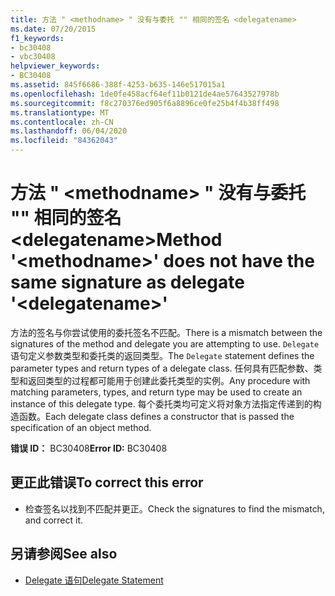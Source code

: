 ```yaml
---
title: 方法 " <methodname> " 没有与委托 "" 相同的签名 <delegatename>
ms.date: 07/20/2015
f1_keywords:
- bc30408
- vbc30408
helpviewer_keywords:
- BC30408
ms.assetid: 845f6686-388f-4253-b635-146e517015a1
ms.openlocfilehash: 1de0fe458acf64ef11b0121de4ae57643527978b
ms.sourcegitcommit: f8c270376ed905f6a8896ce0fe25b4f4b38ff498
ms.translationtype: MT
ms.contentlocale: zh-CN
ms.lasthandoff: 06/04/2020
ms.locfileid: "84362043"
---
```

# <a name="method-methodname-does-not-have-the-same-signature-as-delegate-delegatename"></a><span data-ttu-id="9e86c-102">方法 " \<methodname> " 没有与委托 "" 相同的签名 \<delegatename></span><span class="sxs-lookup"><span data-stu-id="9e86c-102">Method '\<methodname>' does not have the same signature as delegate '\<delegatename>'</span></span>
<span data-ttu-id="9e86c-103">方法的签名与你尝试使用的委托签名不匹配。</span><span class="sxs-lookup"><span data-stu-id="9e86c-103">There is a mismatch between the signatures of the method and delegate you are attempting to use.</span></span> <span data-ttu-id="9e86c-104">`Delegate` 语句定义参数类型和委托类的返回类型。</span><span class="sxs-lookup"><span data-stu-id="9e86c-104">The `Delegate` statement defines the parameter types and return types of a delegate class.</span></span> <span data-ttu-id="9e86c-105">任何具有匹配参数、类型和返回类型的过程都可能用于创建此委托类型的实例。</span><span class="sxs-lookup"><span data-stu-id="9e86c-105">Any procedure with matching parameters, types, and return type may be used to create an instance of this delegate type.</span></span> <span data-ttu-id="9e86c-106">每个委托类均可定义将对象方法指定传递到的构造函数。</span><span class="sxs-lookup"><span data-stu-id="9e86c-106">Each delegate class defines a constructor that is passed the specification of an object method.</span></span>  
  
 <span data-ttu-id="9e86c-107">**错误 ID：** BC30408</span><span class="sxs-lookup"><span data-stu-id="9e86c-107">**Error ID:** BC30408</span></span>  
  
## <a name="to-correct-this-error"></a><span data-ttu-id="9e86c-108">更正此错误</span><span class="sxs-lookup"><span data-stu-id="9e86c-108">To correct this error</span></span>  
  
- <span data-ttu-id="9e86c-109">检查签名以找到不匹配并更正。</span><span class="sxs-lookup"><span data-stu-id="9e86c-109">Check the signatures to find the mismatch, and correct it.</span></span>  
  
## <a name="see-also"></a><span data-ttu-id="9e86c-110">另请参阅</span><span class="sxs-lookup"><span data-stu-id="9e86c-110">See also</span></span>

- [<span data-ttu-id="9e86c-111">Delegate 语句</span><span class="sxs-lookup"><span data-stu-id="9e86c-111">Delegate Statement</span></span>](../language-reference/statements/delegate-statement.md)
